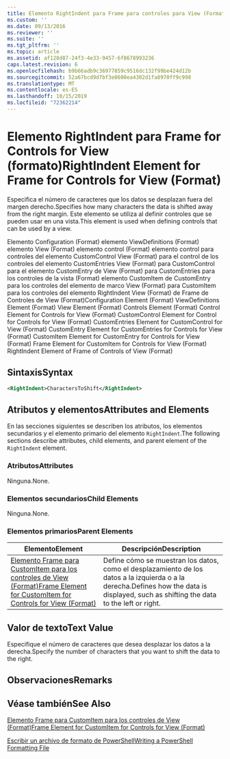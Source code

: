 ```yaml
---
title: Elemento RightIndent para Frame para controles para View (Format) | Microsoft Docs
ms.custom: ''
ms.date: 09/13/2016
ms.reviewer: ''
ms.suite: ''
ms.tgt_pltfrm: ''
ms.topic: article
ms.assetid: af128d87-24f3-4e33-9457-6f8678993236
caps.latest.revision: 6
ms.openlocfilehash: b9b66adb9c36977859c9516dc132f99be424d12b
ms.sourcegitcommit: 52a67bcd9d7bf3e8600ea4302d1fa8970ff9c998
ms.translationtype: MT
ms.contentlocale: es-ES
ms.lasthandoff: 10/15/2019
ms.locfileid: "72362214"
---
```

# <a name="rightindent-element-for-frame-for-controls-for-view-format"></a><span data-ttu-id="1dd00-102">Elemento RightIndent para Frame for Controls for View (formato)</span><span class="sxs-lookup"><span data-stu-id="1dd00-102">RightIndent Element for Frame for Controls for View (Format)</span></span>

<span data-ttu-id="1dd00-103">Especifica el número de caracteres que los datos se desplazan fuera del margen derecho.</span><span class="sxs-lookup"><span data-stu-id="1dd00-103">Specifies how many characters the data is shifted away from the right margin.</span></span> <span data-ttu-id="1dd00-104">Este elemento se utiliza al definir controles que se pueden usar en una vista.</span><span class="sxs-lookup"><span data-stu-id="1dd00-104">This element is used when defining controls that can be used by a view.</span></span>

<span data-ttu-id="1dd00-105">Elemento Configuration (Format) elemento ViewDefinitions (Format) elemento View (Format) elemento control (Format) elemento control para controles del elemento CustomControl View (Format) para el control de los controles del elemento CustomEntries View (Format) para CustomControl para el elemento CustomEntry de View (Format) para CustomEntries para los controles de la vista (Format) elemento CustomItem de CustomEntry para los controles del elemento de marco View (Format) para CustomItem para los controles del elemento RightIndent View (Format) de Frame de Controles de View (Format)</span><span class="sxs-lookup"><span data-stu-id="1dd00-105">Configuration Element (Format) ViewDefinitions Element (Format) View Element (Format) Controls Element (Format) Control Element for Controls for View (Format) CustomControl Element for Control for Controls for View (Format) CustomEntries Element for CustomControl for View (Format) CustomEntry Element for CustomEntries for Controls for View (Format) CustomItem Element for CustomEntry for Controls for View (Format) Frame Element for CustomItem for Controls for View (Format) RightIndent Element of Frame of Controls of View (Format)</span></span>

## <a name="syntax"></a><span data-ttu-id="1dd00-106">Sintaxis</span><span class="sxs-lookup"><span data-stu-id="1dd00-106">Syntax</span></span>

```xml
<RightIndent>CharactersToShift</RightIndent>
```

## <a name="attributes-and-elements"></a><span data-ttu-id="1dd00-107">Atributos y elementos</span><span class="sxs-lookup"><span data-stu-id="1dd00-107">Attributes and Elements</span></span>

<span data-ttu-id="1dd00-108">En las secciones siguientes se describen los atributos, los elementos secundarios y el elemento primario del elemento `RightIndent`.</span><span class="sxs-lookup"><span data-stu-id="1dd00-108">The following sections describe attributes, child elements, and parent element of the `RightIndent` element.</span></span>

### <a name="attributes"></a><span data-ttu-id="1dd00-109">Atributos</span><span class="sxs-lookup"><span data-stu-id="1dd00-109">Attributes</span></span>

<span data-ttu-id="1dd00-110">Ninguna.</span><span class="sxs-lookup"><span data-stu-id="1dd00-110">None.</span></span>

### <a name="child-elements"></a><span data-ttu-id="1dd00-111">Elementos secundarios</span><span class="sxs-lookup"><span data-stu-id="1dd00-111">Child Elements</span></span>

<span data-ttu-id="1dd00-112">Ninguna.</span><span class="sxs-lookup"><span data-stu-id="1dd00-112">None.</span></span>

### <a name="parent-elements"></a><span data-ttu-id="1dd00-113">Elementos primarios</span><span class="sxs-lookup"><span data-stu-id="1dd00-113">Parent Elements</span></span>

|<span data-ttu-id="1dd00-114">Elemento</span><span class="sxs-lookup"><span data-stu-id="1dd00-114">Element</span></span>|<span data-ttu-id="1dd00-115">Descripción</span><span class="sxs-lookup"><span data-stu-id="1dd00-115">Description</span></span>|
|-------------|-----------------|
|[<span data-ttu-id="1dd00-116">Elemento Frame para CustomItem para los controles de View (Format)</span><span class="sxs-lookup"><span data-stu-id="1dd00-116">Frame Element for CustomItem for Controls for View (Format)</span></span>](./frame-element-for-customitem-for-controls-for-view-format.md)|<span data-ttu-id="1dd00-117">Define cómo se muestran los datos, como el desplazamiento de los datos a la izquierda o a la derecha.</span><span class="sxs-lookup"><span data-stu-id="1dd00-117">Defines how the data is displayed, such as shifting the data to the left or right.</span></span>|

## <a name="text-value"></a><span data-ttu-id="1dd00-118">Valor de texto</span><span class="sxs-lookup"><span data-stu-id="1dd00-118">Text Value</span></span>

<span data-ttu-id="1dd00-119">Especifique el número de caracteres que desea desplazar los datos a la derecha.</span><span class="sxs-lookup"><span data-stu-id="1dd00-119">Specify the number of characters that you want to shift the data to the right.</span></span>

## <a name="remarks"></a><span data-ttu-id="1dd00-120">Observaciones</span><span class="sxs-lookup"><span data-stu-id="1dd00-120">Remarks</span></span>

## <a name="see-also"></a><span data-ttu-id="1dd00-121">Véase también</span><span class="sxs-lookup"><span data-stu-id="1dd00-121">See Also</span></span>

[<span data-ttu-id="1dd00-122">Elemento Frame para CustomItem para los controles de View (Format)</span><span class="sxs-lookup"><span data-stu-id="1dd00-122">Frame Element for CustomItem for Controls for View (Format)</span></span>](./frame-element-for-customitem-for-controls-for-view-format.md)

[<span data-ttu-id="1dd00-123">Escribir un archivo de formato de PowerShell</span><span class="sxs-lookup"><span data-stu-id="1dd00-123">Writing a PowerShell Formatting File</span></span>](./writing-a-powershell-formatting-file.md)
